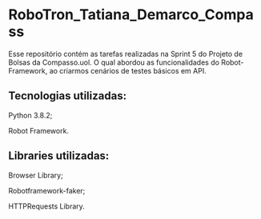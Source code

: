 # RoboTron_Tatiana_Demarco_Compass

Esse repositório contém as tarefas realizadas na Sprint 5 do Projeto de Bolsas da Compasso.uol.
O qual abordou as funcionalidades do Robot-Framework, ao criarmos cenários de testes básicos em API.

## Tecnologias utilizadas:

Python 3.8.2;

Robot Framework.


## Libraries utilizadas:

Browser Library;

Robotframework-faker;

HTTPRequests Library.
